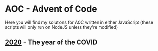 # AOC - Advent of Code
Here you will find my solutions for AOC written in either JavaScript (these scripts will only run on NodeJS unless they're modified).

## [2020](./2020) - The year of the COVID